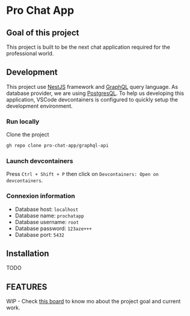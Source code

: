 # Pro Chat App

## Goal of this project

This project is built to be the next chat application required for the professional world.

## Development

This project use [NestJS](https://nestjs.com/) framework and [GraphQL](https://graphql.org/) query language. As database provider, we are using [PostgresQL](https://www.postgresql.org/).
To help us developing this application, VSCode devcontainers is configured to quickly setup the development environment.

### Run locally

Clone the project
```sh
gh repo clone pro-chat-app/graphql-api
```

### Launch devcontainers

Press `Ctrl + Shift + P` then click on `Devcontainers: Open on devcontainers`.

### Connexion information

- Database host: `localhost`
- Database name: `prochatapp`
- Database username: `root`
- Database password: `123aze+++`
- Database port: `5432`

## Installation

TODO

## FEATURES

WIP - Check [this board](https://github.com/pro-chat-app/graphql-api/projects/3) to know mo about the project goal and current work.